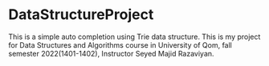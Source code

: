 # DataStructureProject
This is a simple auto completion using Trie data structure.
This is my project for Data Structures and Algorithms course in University of Qom, fall semester 2022(1401-1402), Instructor Seyed Majid Razaviyan.
